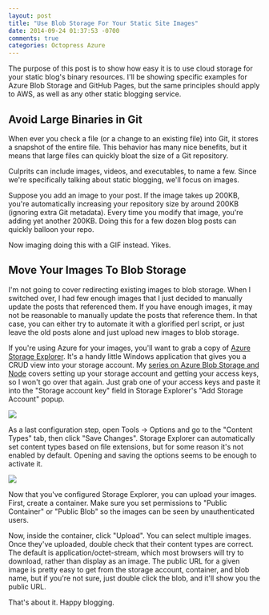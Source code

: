 ```yaml
---
layout: post
title: "Use Blob Storage For Your Static Site Images"
date: 2014-09-24 01:37:53 -0700
comments: true
categories: Octopress Azure
---
```


The purpose of this post is to show how easy it is to use cloud storage for your static blog's binary resources.
I'll be showing specific examples for Azure Blob Storage and GitHub Pages, but the same principles should apply to AWS, as well as any other static blogging service.

Avoid Large Binaries in Git
---

When ever you check a file (or a change to an existing file) into Git, it stores a snapshot of the entire file.
This behavior has many nice benefits, but it means that large files can quickly bloat the size of a Git repository.

Culprits can include images, videos, and executables, to name a few.
Since we're specifically talking about static blogging, we'll focus on images.

Suppose you add an image to your post.
If the image takes up 200KB, you're automatically increasing your repository size by around 200KB (ignoring extra Git metadata).
Every time you modify that image, you're adding yet another 200KB.
Doing this for a few dozen blog posts can quickly balloon your repo.

Now imaging doing this with a GIF instead. Yikes.

Move Your Images To Blob Storage
---

I'm not going to cover redirecting existing images to blob storage.
When I switched over, I had few enough images that I just decided to manually update the posts that referenced them.
If you have enough images, it may not be reasonable to manually update the posts that reference them. In that case, you can either try to automate it with a glorified perl script, or just leave the old posts alone and just upload new images to blob storage.

If you're using Azure for your images, you'll want to grab a copy of [Azure Storage Explorer](http://azurestorageexplorer.codeplex.com/). It's a handy little Windows application that gives you a CRUD view into your storage account. My [series on Azure Blob Storage and Node](http://willi.am/blog/2014/07/01/azure-blob-storage-and-node-first-steps/) covers setting up your storage account and getting your access keys, so I won't go over that again. Just grab one of your access keys and paste it into the "Storage account key" field in Storage Explorer's "Add Storage Account" popup.

![](http://itsananderson.blob.core.windows.net/post-images/setup-storage-explorer.png)

As a last configuration step, open Tools &rarr; Options and go to the "Content Types" tab, then click "Save Changes". Storage Explorer can automatically set content types based on file extensions, but for some reason it's not enabled by default. Opening and saving the options seems to be enough to activate it.


![](http://itsananderson.blob.core.windows.net/post-images/configure-storage-explorer.png)

Now that you've configured Storage Explorer, you can upload your images. First, create a container. Make sure you set permissions to "Public Container" or "Public Blob" so the images can be seen by unauthenticated users.

Now, inside the container, click "Upload". You can select multiple images. Once they've uploaded, double check that their content types are correct. The default is application/octet-stream, which most browsers will try to download, rather than display as an image. The public URL for a given image is pretty easy to get from the storage account, container, and blob name, but if you're not sure, just double click the blob, and it'll show you the public URL.

That's about it. Happy blogging.
